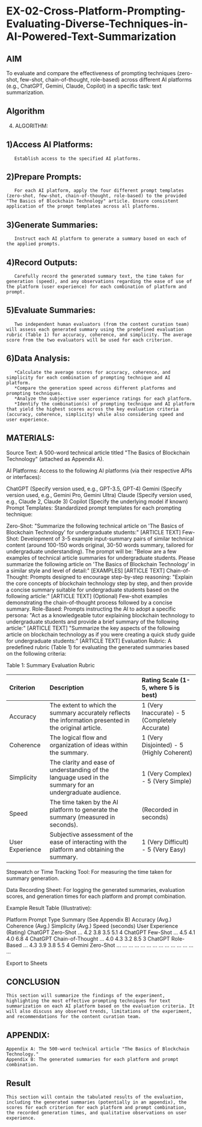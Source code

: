 # EX-02-Cross-Platform-Prompting-Evaluating-Diverse-Techniques-in-AI-Powered-Text-Summarization

## AIM
To evaluate and compare the effectiveness of prompting techniques (zero-shot, few-shot, chain-of-thought, role-based) across different AI platforms (e.g., ChatGPT, Gemini, Claude, Copilot) in a specific task: text summarization.

## Algorithm

4. ALGORITHM:

  ## 1)Access AI Platforms:
       Establish access to the specified AI platforms.

  ## 2)Prepare Prompts:
       For each AI platform, apply the four different prompt templates (zero-shot, few-shot, chain-of-thought, role-based) to the provided "The Basics of Blockchain Technology" article. Ensure consistent application of the prompt templates across all platforms.
   
  ## 3)Generate Summaries: 
       Instruct each AI platform to generate a summary based on each of the applied prompts.
       
  ## 4)Record Outputs: 
       Carefully record the generated summary text, the time taken for generation (speed), and any observations regarding the ease of use of the platform (user experience) for each combination of platform and prompt.
       
  ## 5)Evaluate Summaries: 
       Two independent human evaluators (from the content curation team) will assess each generated summary using the predefined evaluation rubric (Table 1) for accuracy, coherence, and simplicity. The average score from the two evaluators will be used for each criterion.
       
  ## 6)Data Analysis:
       *Calculate the average scores for accuracy, coherence, and simplicity for each combination of prompting technique and AI platform.
       *Compare the generation speed across different platforms and prompting techniques.
       *Analyze the subjective user experience ratings for each platform.
       *Identify the combination(s) of prompting technique and AI platform that yield the highest scores across the key evaluation criteria (accuracy, coherence, simplicity) while also considering speed and user experience.

## MATERIALS:

Source Text: A 500-word technical article titled "The Basics of Blockchain Technology" (attached as Appendix A).

AI Platforms: Access to the following AI platforms (via their respective APIs or interfaces):

ChatGPT (Specify version used, e.g., GPT-3.5, GPT-4)
Gemini (Specify version used, e.g., Gemini Pro, Gemini Ultra)
Claude (Specify version used, e.g., Claude 2, Claude 3)
Copilot (Specify the underlying model if known)
Prompt Templates: Standardized prompt templates for each prompting technique:

Zero-Shot: "Summarize the following technical article on 'The Basics of Blockchain Technology' for undergraduate students:" [ARTICLE TEXT]
Few-Shot: Development of 3-5 example input-summary pairs of similar technical content (around 100-150 words original, 30-50 words summary, tailored for undergraduate understanding). The prompt will be: "Below are a few examples of technical article summaries for undergraduate students. Please summarize the following article on 'The Basics of Blockchain Technology' in a similar style and level of detail:" [EXAMPLES] [ARTICLE TEXT]
Chain-of-Thought: Prompts designed to encourage step-by-step reasoning:
"Explain the core concepts of blockchain technology step by step, and then provide a concise summary suitable for undergraduate students based on the following article:" [ARTICLE TEXT]
(Optional) Few-shot examples demonstrating the chain-of-thought process followed by a concise summary.
Role-Based: Prompts instructing the AI to adopt a specific persona:
"Act as a knowledgeable tutor explaining blockchain technology to undergraduate students and provide a brief summary of the following article:" [ARTICLE TEXT]
"Summarize the key aspects of the following article on blockchain technology as if you were creating a quick study guide for undergraduate students:" [ARTICLE TEXT]
Evaluation Rubric: A predefined rubric (Table 1) for evaluating the generated summaries based on the following criteria:

Table 1: Summary Evaluation Rubric

| Criterion   | Description                                                                                                | Rating Scale (1-5, where 5 is best) |
| :---------- | :--------------------------------------------------------------------------------------------------------- | :---------------------------------- |
| Accuracy | The extent to which the summary accurately reflects the information presented in the original article.        | 1 (Very Inaccurate) - 5 (Completely Accurate) |
| Coherence | The logical flow and organization of ideas within the summary.                                               | 1 (Very Disjointed) - 5 (Highly Coherent) |
| Simplicity| The clarity and ease of understanding of the language used in the summary for an undergraduate audience. | 1 (Very Complex) - 5 (Very Simple) |
| Speed | The time taken by the AI platform to generate the summary (measured in seconds).                             | (Recorded in seconds)               |
| User Experience | Subjective assessment of the ease of interacting with the platform and obtaining the summary.             | 1 (Very Difficult) - 5 (Very Easy)    |

Stopwatch or Time Tracking Tool: For measuring the time taken for summary generation.

Data Recording Sheet: For logging the generated summaries, evaluation scores, and generation times for each platform and prompt combination.


Example Result Table (Illustrative):

Platform	Prompt Type	Summary (See Appendix B)	Accuracy (Avg.)	Coherence (Avg.)	Simplicity (Avg.)	Speed (seconds)	User Experience (Rating)
ChatGPT	Zero-Shot	...	4.2	3.8	3.5	5.1	4
ChatGPT	Few-Shot	...	4.5	4.1	4.0	6.8	4
ChatGPT	Chain-of-Thought	...	4.0	4.3	3.2	8.5	3
ChatGPT	Role-Based	...	4.3	3.9	3.8	5.5	4
Gemini	Zero-Shot	...	...	...	...	...	...
...	...	...	...	...	...	...	...

Export to Sheets
## CONCLUSION 
    This section will summarize the findings of the experiment, highlighting the most effective prompting techniques for text summarization on each AI platform based on the evaluation criteria. It will also discuss any observed trends, limitations of the experiment, and recommendations for the content curation team.

## APPENDIX:
    Appendix A: The 500-word technical article "The Basics of Blockchain Technology."
    Appendix B: The generated summaries for each platform and prompt combination.


## Result
    This section will contain the tabulated results of the evaluation, including the generated summaries (potentially in an appendix), the scores for each criterion for each platform and prompt combination, the recorded generation times, and qualitative observations on user experience.


